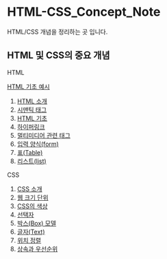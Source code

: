 # HTML-CSS_Concept_Note

HTML/CSS 개념을 정리하는 곳 입니다.

## HTML 및 CSS의 중요 개념

HTML

[HTML 기초 예시](https://github.com/tinskyblue/HTML-CSS_Concept_Note/tree/master/example/exhtml/)

1. [HTML 소개](https://github.com/tinskyblue/HTML-CSS_Concept_Note/blob/master/concept_Note/HTML_introduce.md/)
2. [시맨틱 태그](https://github.com/tinskyblue/HTML-CSS_Concept_Note/blob/master/concept_Note/HTML_semantic_tag.md/)
3. [HTML 기초](https://github.com/tinskyblue/HTML-CSS_Concept_Note/blob/master/concept_Note/HTML_basics.md)
5. [하이퍼링크](https://github.com/tinskyblue/HTML-CSS_Concept_Note/blob/master/concept_Note/HTML_hyperlink.md/)
6. [멀티미디어 관련 태그](https://github.com/tinskyblue/HTML-CSS_Concept_Note/blob/master/concept_Note/HTML_multimedia_tag.md/)
7. [입력 양식(form)](https://github.com/tinskyblue/HTML-CSS_Concept_Note/blob/master/concept_Note/HTML_form.md/)
8. [표(Table)](https://github.com/tinskyblue/HTML-CSS_Concept_Note/blob/master/concept_Note/HTML_table.md/)
9. [리스트(list)](https://github.com/tinskyblue/HTML-CSS_Concept_Note/blob/master/concept_Note/HTML_list.md/)

CSS

1. [CSS 소개](https://github.com/tinskyblue/HTML-CSS_Concept_Note/blob/master/concept_Note/CSS_introduce.md/)
2. [웹 크기 단위](https://github.com/tinskyblue/HTML-CSS_Concept_Note/blob/master/concept_Note/CSS_web_size_unit.md/)
3. [CSS의 색상](https://github.com/tinskyblue/HTML-CSS_Concept_Note/blob/master/concept_Note/CSS_color.md/)
4. [선택자](https://github.com/tinskyblue/HTML-CSS_Concept_Note/blob/master/concept_Note/CSS_selector.md/)
5. [박스(Box) 모델](https://github.com/tinskyblue/HTML-CSS_Concept_Note/blob/master/concept_Note/CSS_box.md/)
6. [글자(Text)](https://github.com/tinskyblue/HTML-CSS_Concept_Note/blob/master/concept_Note/CSS_text.md/)
7. [위치 정렬](https://github.com/tinskyblue/HTML-CSS_Concept_Note/blob/master/concept_Note/CSS_position_alignment.md/)
8. [상속과 우선순위](https://github.com/tinskyblue/HTML-CSS_Concept_Note/blob/master/concept_Note/CSS_Inheritance_%20Priority.md/)
